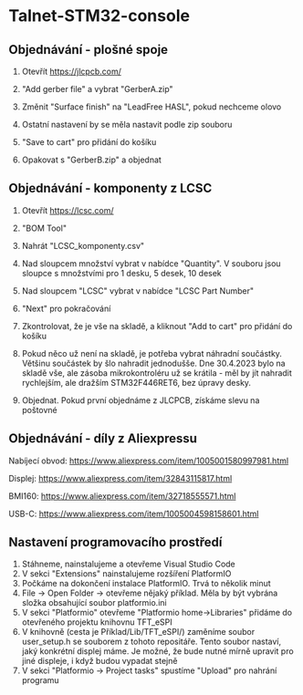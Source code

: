 # Talnet-STM32-console
## Objednávání - plošné spoje
1. Otevřít https://jlcpcb.com/
2. "Add gerber file" a vybrat "GerberA.zip"
3. Změnit "Surface finish" na "LeadFree HASL", pokud nechceme olovo
4. Ostatní nastavení by se měla nastavit podle zip souboru
5. "Save to cart" pro přidání do košíku

6. Opakovat s "GerberB.zip" a objednat

## Objednávání - komponenty z LCSC
1. Otevřít https://lcsc.com/
2. "BOM Tool"
3. Nahrát "LCSC_komponenty.csv"
4. Nad sloupcem množství vybrat v nabídce "Quantity". V souboru jsou sloupce s množstvími pro 1 desku, 5 desek, 10 desek
5. Nad sloupcem "LCSC" vybrat v nabídce "LCSC Part Number"
6. "Next" pro pokračování
7. Zkontrolovat, že je vše na skladě, a kliknout "Add to cart" pro přidání do košíku

8. Pokud něco už není na skladě, je potřeba vybrat náhradní součástky. Většinu součástek by šlo nahradit jednodušše. Dne 30.4.2023 bylo na skladě vše, ale zásoba mikrokontroléru už se krátila - měl by jít nahradit rychlejším, ale dražším STM32F446RET6, bez úpravy desky.
9. Objednat. Pokud první objednáme z JLCPCB, získáme slevu na poštovné

## Objednávání - díly z Aliexpressu
Nabíjecí obvod: https://www.aliexpress.com/item/1005001580997981.html

Displej: https://www.aliexpress.com/item/32843115817.html

BMI160: https://www.aliexpress.com/item/32718555571.html

USB-C: https://www.aliexpress.com/item/1005004598158601.html

## Nastavení programovacího prostředí
1. Stáhneme, nainstalujeme a otevřeme Visual Studio Code
2. V sekci "Extensions" nainstalujeme rozšíření PlatformIO
3. Počkáme na dokončení instalace PlatformIO. Trvá to několik minut
4. File -> Open Folder -> otevřeme nějaký příklad. Měla by být vybrána složka obsahující soubor platformio.ini
5. V sekci "Platformio" otevřeme "Platformio home->Libraries" přidáme do otevřeného projektu knihovnu TFT_eSPI
6. V knihovně (cesta je Příklad/Lib/TFT_eSPI/) zaměníme soubor user_setup.h se souborem z tohoto repositáře. Tento soubor nastaví, jaký konkrétní displej máme. Je možné, že bude nutné mírně upravit pro jiné displeje, i když budou vypadat stejně
7. V sekci "Platformio -> Project tasks" spustíme "Upload" pro nahrání programu
